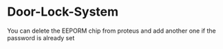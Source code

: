# Door-Lock-System

You can delete the EEPORM chip from proteus and add another one if the password is already set
